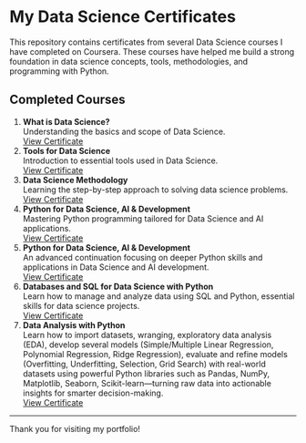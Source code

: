 # My Data Science Certificates

This repository contains certificates from several Data Science courses I have completed on Coursera. These courses have helped me build a strong foundation in data science concepts, tools, methodologies, and programming with Python.

## Completed Courses

1. **What is Data Science?**  
Understanding the basics and scope of Data Science.   
[View Certificate](https://coursera.org/share/4dfeadfdfbd20cac608a3a7b03a34407)    
2. **Tools for Data Science**  
Introduction to essential tools used in Data Science.   
[View Certificate](https://coursera.org/share/94994340da3b419a12d6cc106edcab61)   
3. **Data Science Methodology**  
Learning the step-by-step approach to solving data science problems.   
[View Certificate](https://coursera.org/share/d57d0a871b7123714aa58816ee952a28)   
4. **Python for Data Science, AI & Development**  
Mastering Python programming tailored for Data Science and AI applications.   
[View Certificate](https://coursera.org/share/571cff18f1ac9f255463ecbffe3bf796)
5. **Python for Data Science, AI & Development**  
An advanced continuation focusing on deeper Python skills and applications in Data Science and AI development.  
[View Certificate](https://coursera.org/share/8223fa45f31456ac599f84809fb72aec)  
6. **Databases and SQL for Data Science with Python**    
Learn how to manage and analyze data using SQL and Python, essential skills for data science projects.  
[View Certificate](https://coursera.org/share/119be16c314a02eee85b1e42fc15fa46)  
7. **Data Analysis with Python**      
Learn how to import datasets, wranging, exploratory data analysis (EDA), develop several models (Simple/Multiple Linear Regression, Polynomial Regression, Ridge Regression), evaluate and refine models (Overfitting, Underfitting, Selection, Grid Search) with real-world datasets using powerful Python libraries such as Pandas, NumPy, Matplotlib, Seaborn, Scikit-learn—turning raw data into actionable insights for smarter decision-making.  
[View Certificate](https://coursera.org/share/07aee11f6d9b01e322632d9f0d2ce39b)  

---

Thank you for visiting my portfolio!
